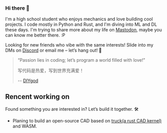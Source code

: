 ### Hi there 👋
I'm a high school student who enjoys mechanics and love building cool projects. I code mostly in Python and Rust, and I'm diving into ML and DL these days. 
I'm trying to share more about my life on [Mastodon](https://woof.tech/@TimTu), maybe you can know me better there. :P

Looking for new friends who vibe with the same interests! Slide into my DMs on [Discord](https://discordapp.com/users/1094658646547365938) or email me – let’s hang out! 🎉

> “Passion lies in coding; let’s program a world filled with love!”
> 
> 写代码是热爱，写到世界充满爱！
> 
>   -- [DIYgod](https://github.com/DIYgod)

## Rencent working on
Found something you are interested in? Let’s build it together. 🛠️
- Planing to build an open-source CAD based on [truck(a rust CAD kernel)](https://github.com/ricosjp/truck) and WASM.

<!--
**ovo-Tim/ovo-Tim** is a ✨ _special_ ✨ repository because its `README.md` (this file) appears on your GitHub profile.

Here are some ideas to get you started:

- 🔭 I’m currently working on ...
- 🌱 I’m currently learning ...
- 👯 I’m looking to collaborate on ...
- 🤔 I’m looking for help with ...
- 💬 Ask me about ...
- 📫 How to reach me: ...
- 😄 Pronouns: ...
- ⚡ Fun fact: ...
-->
